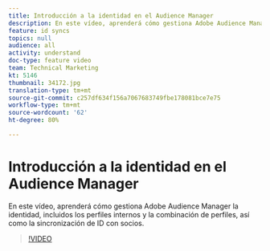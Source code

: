 ```yaml
---
title: Introducción a la identidad en el Audience Manager
description: En este vídeo, aprenderá cómo gestiona Adobe Audience Manager la identidad, incluidos los perfiles internos y la combinación de perfiles, así como la sincronización de ID con socios.
feature: id syncs
topics: null
audience: all
activity: understand
doc-type: feature video
team: Technical Marketing
kt: 5146
thumbnail: 34172.jpg
translation-type: tm+mt
source-git-commit: c257df634f156a7067683749fbe178081bce7e75
workflow-type: tm+mt
source-wordcount: '62'
ht-degree: 80%

---
```



# Introducción a la identidad en el Audience Manager

En este vídeo, aprenderá cómo gestiona Adobe Audience Manager la identidad, incluidos los perfiles internos y la combinación de perfiles, así como la sincronización de ID con socios.

>[!VIDEO](https://video.tv.adobe.com/v/34172/?quality=12)
